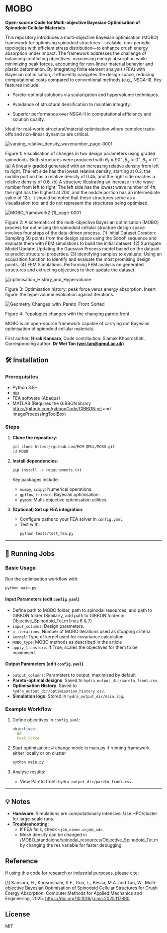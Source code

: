 # MOBO
**Open-source Code for Multi-objective Bayesian Optimisation of Spinodoid Cellular Materials**

This repository introduces a multi-objective Bayesian optimisation (MOBO) framework for optimising spinodoid structures—scalable, non-periodic topologies with efficient stress distribution—to enhance crush energy absorption under impact. The framework addresses the challenge of balancing conflicting objectives: maximising energy absorption while minimizing peak forces, accounting for non-linear material behavior and plastic deformation. By integrating finite element analysis (FEA) with Bayesian optimisation, it efficiently navigates the design space, reducing computational costs compared to conventional methods (e.g., NSGA-II). Key features include:

- Pareto-optimal solutions via scalarization and hypervolume techniques.

- Avoidance of structural densification to maintain integrity.

- Superior performance over NSGA-II in computational efficiency and solution quality.

Ideal for real-world structural/material optimisation where complex trade-offs and non-linear dynamics are critical.

![varying_relative_density_wavenumber_page-0001](https://github.com/user-attachments/assets/1788a7de-42dc-4301-93fc-47a7db6a9a6b)

Figure 1: Visualisation of changes in two design parameters using graded spinodoids. Both structures were produced with $\theta_1 = 90^\circ, \theta_2 = 0^\circ, \theta_3 = 0^\circ$. (a) A linearly graded generated with an increasing relative density from left to right. The left side has the lowest relative density, starting at 0.3, the middle portion has a relative density of 0.45, and the right side reaches a relative density of 0.6. (b) A structure illustrating an increase in the wave number from left to right. The left side has the lowest wave number of $4\pi$, the right has the highest at $20\pi$, and the middle portion has an intermediate value of $12\pi$. It should be noted that these structures serve as a visualisation tool and do not represent the structures being optimised.

![MOBO_framework2 (1)_page-0001](https://github.com/user-attachments/assets/2e95605e-1955-4db3-a32e-aea2230ad332)

Figure 2: A schematic of the multi-objective Bayesian optimisation (MOBO) process for optimising the spinodoid cellular structure design space involves four steps of the data-driven process. (1) Initial Dataset Creation: Sampling 50 points from the design space using the Sobol' sequence and evaluate them with FEM simulations to build the initial dataset. (2) Surrogate Model Update: Updating the Gaussian Process model based on the dataset to predict structural properties. (3) Identifying samples to evaluate: Using an acquisition function to identify and evaluate the most promising design points. (4) FEM Simulations: Performing FEM analysis on generated structures and extracting objectives to then update the dataset.


![optimisation_History_and_Hypervolume](https://github.com/user-attachments/assets/fcac0a0f-6272-4403-8e59-8c4c61d35768)

Figure 3: Optimisation history: peak force verus energy absorption. Insert figure: the hypervolume evoluation against iterations. 

![Geometry_Changes_with_Pareto_Front_Sorted](https://github.com/user-attachments/assets/34c5bf71-10ed-4da3-aaf2-febcc4ea2524)

Figure 4: Topologies changes with the changing pareto front. 

MOBO is an open-source framework capable of carrying out Bayesian optimisation of spinodoid cellular materials.

First author: **Hirak Kansara**, Code contribution: Siamak Khosroshahi, Corresponding author: **Dr Wei Tan (wei.tan@qmul.ac.uk)**


## 🛠 Installation

### **Prerequisites**
- Python 3.8+  
- [pip](https://pip.pypa.io/en/stable/installation/)  
- FEA software (Abaqus)
- MATLAB (Requires the GIBBON library https://github.com/gibbonCode/GIBBON.git and ImageProcessingToolBox)

### **Steps**  
1. **Clone the repository**:  
   ```bash  
   git clone https://github.com/MCM-QMUL/MOBO.git
   cd MOBO 
   ```  

2. **Install dependencies**:  
   ```bash  
   pip install -r requirements.txt  
   ```  
   Key packages include:  
   - `numpy`, `scipy`: Numerical operations.  
   - `gpflow`, `trieste`: Bayesian optimisation.  
   - `pymoo`: Multi-objective optimisation utilities.  

3. **(Optional) Set up FEA integration**:  
   - Configure paths to your FEA solver in `config.yaml`.  
   - Test with:  
     ```bash  
     python tests/test_fea.py  
     ```  

---

## 🚀 Running Jobs

### **Basic Usage**  
Run the optimisation workflow with:  
```bash  
python main.py
```  

#### **Input Parameters** (edit `config.yaml`)  
- Define path to MOBO folder, path to spinodal resources, and path to GIBBON folder (Similarly, add path to GIBBON folder in Objective_Spinodoid_Tet.m lines 6 & 7)
- `input_columns`: Design parameters.
- `n_iterations`: Number of MOBO iterations used as stopping criteria
- `kernel`: Type of kernel used for covariance calculation
- `MOBO_type`: MOBO methods as described in the article
- `apply_transform`: If True, scales the objectives for them to be maximised.
  
#### **Output Parameters** (edit `config.yaml`)  
- `output_columns`: Parameters to output, maximised by default
- **Pareto-optimal designs**: Saved to `hydra_output_dir/pareto_front.csv`.
- **Optimisation History**: Saved to `hydra_output_dir/optimisation_history.csv`.  
- **Simulation logs**: Stored in `hydra_output_dir/main.log`.  

### **Example Workflow**  
1. Define objectives in `config.yaml`:  
   ```yaml  
   objectives:  
     EA 
     Peak_Force
   ```  

2. Start optimisation:  # change mode in main.py if running framework either locally or on cluster
   ```bash  
   python main.py  
   ```  

3. Analyse results:  
   - View Pareto front: `hydra_output_dir/pareto_front.csv`.  
---

## 💡 Notes  
- **Hardware**: Simulations are computationally intensive. Use HPC/cluster for large-scale runs.  
- **Troubleshooting**:  
  - If FEA fails, check `<job_name>.o<job_id>`.  
  - Mesh density can be changed in /MOBO_standalone/spinodal_resources/Objective_Spinodoid_Tet.m by changing the res variable for faster debugging.

## Reference
If using this code for research or industrial purposes, please cite:

[1] Kansara, H., Khosroshahi, S.F., Guo, L., Bessa, M.A. and Tan, W., Multi-objective Bayesian Optimisation of Spinodoid Cellular Structures for Crush Energy Absorption. Computer Methods for Applied Mechanics and Engineering, 2025. https://doi.org/10.1016/j.cma.2025.117890

## License
MIT
